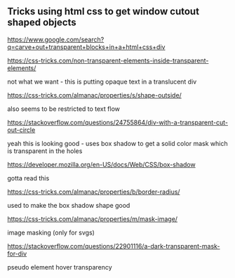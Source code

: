 ## Tricks using html css to get window cutout shaped objects

https://www.google.com/search?q=carve+out+transparent+blocks+in+a+html+css+div


https://css-tricks.com/non-transparent-elements-inside-transparent-elements/

not what we want - this is putting opaque text in a translucent div

https://css-tricks.com/almanac/properties/s/shape-outside/

also seems to be restricted to text flow

https://stackoverflow.com/questions/24755864/div-with-a-transparent-cut-out-circle

yeah this is looking good - uses box shadow to get a solid color mask which is transparent in the holes

https://developer.mozilla.org/en-US/docs/Web/CSS/box-shadow

gotta read this

https://css-tricks.com/almanac/properties/b/border-radius/

used to make the box shadow shape good

https://css-tricks.com/almanac/properties/m/mask-image/

image masking (only for svgs)

https://stackoverflow.com/questions/22901116/a-dark-transparent-mask-for-div

pseudo element hover transparency


